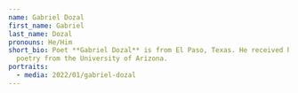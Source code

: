 ```yaml
---
name: Gabriel Dozal
first_name: Gabriel
last_name: Dozal
pronouns: He/Him
short_bio: Poet **Gabriel Dozal** is from El Paso, Texas. He received his MFA in
  poetry from the University of Arizona.
portraits:
  - media: 2022/01/gabriel-dozal
---
```

